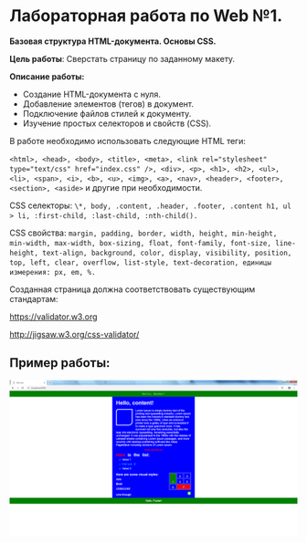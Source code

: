 # Лабораторная работа по Web №1.

**Базовая структура HTML-документа. Основы CSS.**

**Цель работы**: Сверстать страницу по заданному макету.

**Описание работы:**

- Создание HTML-документа с нуля.
- Добавление элементов (тегов) в документ.
- Подключение файлов стилей к документу.
- Изучение простых селекторов и свойств (CSS).

В работе необходимо использовать следующие HTML теги: 

`<html>, <head>, <body>, <title>, <meta>, <link rel="stylesheet" type="text/css" href="index.css" />, <div>, <p>, <h1>, <h2>, <ul>, <li>, <span>, <i>, <b>, <u>, <img>, <a>, <nav>, <header>, <footer>, <section>, <aside>` и другие при необходимости.

CSS селекторы: `\*, body, .content, .header, .footer, .content h1, ul > li, :first-child, :last-child, :nth-child().`

CSS свойства: `margin, padding, border, width, height, min-height, min-width, max-width, box-sizing, float, font-family, font-size, line-height, text-align, background, color, display, visibility, position, top, left, clear, overflow, list-style, text-decoration, единицы измерения: px, em, %.`

Созданная страница должна соответствовать существующим стандартам:

<https://validator.w3.org>

<http://jigsaw.w3.org/css-validator/>

## Пример работы:
![lab1.png](lab1.png)